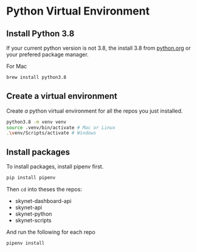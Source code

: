# Python Virtual Environment
## Install Python 3.8
If your current python version is not 3.8, the install 3.8 from [python.org](https://www.python.org/downloads/release/python-3810/) or your prefered package manager.

For Mac
```sh
brew install python3.8
```
## Create a virtual environment
Create _a_ python virtual environment for all the repos you just installed.
```sh
python3.8 -m venv venv
source .venv/bin/activate # Mac or Linux
.\venv/Scripts/activate # Windows
```

## Install packages
To install packages, install pipenv first.
```sh
pip install pipenv
```
Then `cd` into theses the repos:
*   skynet-dashboard-api
*   skynet-api
*   skynet-python
*   skynet-scripts

And run the following for each repo
```sh
pipenv install
```

